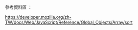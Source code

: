 
參考資料區 ： 

https://developer.mozilla.org/zh-TW/docs/Web/JavaScript/Reference/Global_Objects/Array/sort
